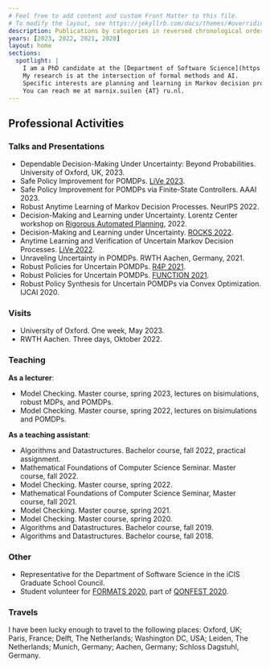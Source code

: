 ```yaml
---
# Feel free to add content and custom Front Matter to this file.
# To modify the layout, see https://jekyllrb.com/docs/themes/#overriding-theme-defaults
description: Publications by categories in reversed chronological order. generated by jekyll-scholar.
years: [2023, 2022, 2021, 2020]
layout: home
sections:
  spotlight: |
    I am a PhD candidate at the [Department of Software Science](https://sws.cs.ru.nl/) at [Radboud University Nijmegen](https://www.ru.nl/), working on the project Provably Correct Policies for Uncertain Partially Observable Markov Decision Processes under the supervision of [dr. Nils Jansen](https://nilsjansen.org/) and [prof. dr. Frits Vaandrager](https://www.cs.ru.nl/F.Vaandrager/). <br><br>
    My research is at the intersection of formal methods and AI. 
    Specific interests are planning and learning in Markov decision processes (MDPs) and variations that extend these models with uncertainty, such as robust MDPs and partially observable MDPs. <br><br>
    You can reach me at marnix.suilen {AT} ru.nl.
---
```




## Professional Activities 

### Talks and Presentations 

- Dependable Decision-Making Under Uncertainty: Beyond Probabilities. University of Oxford, UK, 2023.
- Safe Policy Improvement for POMDPs. [LiVe 2023](https://www7.in.tum.de/~kretinsk/LiVe2023.html). 
- Safe Policy Improvement for POMDPs via Finite-State Controllers. AAAI 2023. 
- Robust Anytime Learning of Markov Decision Processes. NeurIPS 2022. 
- Decision-Making and Learning under Uncertainty. Lorentz Center workshop on [Rigorous Automated Planning](), 2022. 
- Decision-Making and Learning under Uncertainty. [ROCKS 2022](https://www.modestchecker.net/rocks2022/). 
- Anytime Learning and Verification of Uncertain Markov Decision Processes. [LiVe 2022](https://www7.in.tum.de/~kretinsk/LiVe2022.html). 
- Unraveling Uncertainty in POMDPs. RWTH Aachen, Germany, 2021. 
- Robust Policies for Uncertain POMDPs. [R4P 2021](https://sites.google.com/view/r4p2021/overview). 
- Robust Policies for Uncertain POMDPs. [FUNCTION 2021](https://function-2021.cs.ru.nl/). 
- Robust Policy Synthesis for Uncertain POMDPs via Convex Optimization. IJCAI 2020. 

### Visits

- University of Oxford. One week, May 2023. 
- RWTH Aachen. Three days, Oktober 2022. 

### Teaching

**As a lecturer**: <br>
- Model Checking. Master course, spring 2023, lectures on bisimulations, robust MDPs, and POMDPs. 
- Model Checking. Master course, spring 2022, lectures on bisimulations and POMDPs. 

**As a teaching assistant**: <br>
- Algorithms and Datastructures. Bachelor course, fall 2022, practical assignment. 
- Mathematical Foundations of Computer Science Seminar. Master course, fall 2022. 
- Model Checking. Master course, spring 2022. 
- Mathematical Foundations of Computer Science Seminar, Master course, fall 2021. 
- Model Checking. Master course, spring 2021. 
- Model Checking. Master course, spring 2020. 
- Algorithms and Datastructures. Bachelor course, fall 2019. 
- Algorithms and Datastructures. Bachelor course, fall 2018. 

### Other 

- Representative for the Department of Software Science in the iCIS Graduate School Council.
- Student volunteer for [FORMATS 2020](https://formats-2020.cs.ru.nl/), part of [QONFEST 2020](https://qonfest2020.github.io/). 

### Travels 

I have been lucky enough to travel to the following places: Oxford, UK; Paris, France; Delft, The Netherlands; Washington DC, USA; Leiden, The Netherlands; Munich, Germany; Aachen, Germany; Schloss Dagstuhl, Germany. <br>




